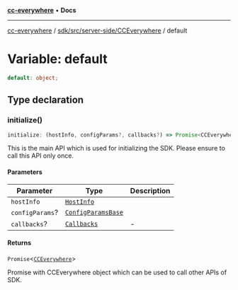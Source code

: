 [**cc-everywhere**](../../../../../index.md) • **Docs**

***

[cc-everywhere](../../../../../index.md) / [sdk/src/server-side/CCEverywhere](../index.md) / default

# Variable: default

```ts
default: object;
```

## Type declaration

### initialize()

```ts
initialize: (hostInfo, configParams?, callbacks?) => Promise<CCEverywhere>;
```

This is the main API which is used for initializing the SDK.
Please ensure to call this API only once.

#### Parameters

| Parameter | Type | Description |
| ------ | ------ | ------ |
| `hostInfo` | [`HostInfo`](../../../../../shared/src/types/HostInfo.types/type-aliases/HostInfo.md) |  |
| `configParams`? | [`ConfigParamsBase`](../../../../../shared/src/types/HostInfo.types/interfaces/ConfigParamsBase.md) |  |
| `callbacks`? | [`Callbacks`](../../../../../shared/src/types/Callbacks.types/interfaces/Callbacks.md) | - |

#### Returns

`Promise`\<[`CCEverywhere`](../classes/CCEverywhere.md)\>

Promise with CCEverywhere object which can be used to call other APIs of SDK.
